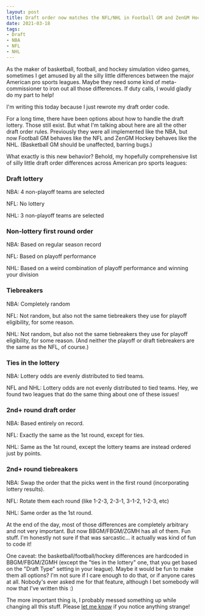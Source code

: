 ```yaml
---
layout: post
title: Draft order now matches the NFL/NHL in Football GM and ZenGM Hockey
date: 2021-03-18
tags:
- Draft
- NBA
- NFL
- NHL
---
```


As the maker of basketball, football, and hockey simulation video games, sometimes I get amused by all the silly little differences between the major American pro sports leagues. Maybe they need some kind of meta-commissioner to iron out all those differences. If duty calls, I would gladly do my part to help!

I'm writing this today because I just rewrote my draft order code.

For a long time, there have been options about how to handle the draft lottery. Those still exist. But what I'm talking about here are all the other draft order rules. Previously they were all implemented like the NBA, but now Football GM behaves like the NFL and ZenGM Hockey behaves like the NHL. (Basketball GM should be unaffected, barring bugs.)

What exactly is this new behavior? Behold, my hopefully comprehensive list of silly little draft order differences across American pro sports leagues:

<!--more-->

### Draft lottery

NBA: 4 non-playoff teams are selected

NFL: No lottery

NHL: 3 non-playoff teams are selected

### Non-lottery first round order

NBA: Based on regular season record

NFL: Based on playoff performance

NHL: Based on a weird combination of playoff performance and winning your division

### Tiebreakers

NBA: Completely random

NFL: Not random, but also not the same tiebreakers they use for playoff eligibility, for some reason.

NHL: Not random, but also not the same tiebreakers they use for playoff eligibility, for some reason. (And neither the playoff or draft tiebreakers are the same as the NFL, of course.)

### Ties in the lottery

NBA: Lottery odds are evenly distributed to tied teams.

NFL and NHL: Lottery odds are not evenly distributed to tied teams. Hey, we found two leagues that do the same thing about one of these issues!

### 2nd+ round draft order

NBA: Based entirely on record.

NFL: Exactly the same as the 1st round, except for ties.

NHL: Same as the 1st round, except the lottery teams are instead ordered just by points.

### 2nd+ round tiebreakers

NBA: Swap the order that the picks went in the first round (incorporating lottery results).

NFL: Rotate them each round (like 1-2-3, 2-3-1, 3-1-2, 1-2-3, etc)

NHL: Same order as the 1st round.

At the end of the day, most of those differences are completely arbitrary and not very important. But now BBGM/FBGM/ZGMH has all of them. Fun stuff. I'm honestly not sure if that was sarcastic... it actually was kind of fun to code it!

One caveat: the basketball/football/hockey differences are hardcoded in BBGM/FBGM/ZGMH (except the "ties in the lottery" one, that you get based on the "Draft Type" setting in your league). Maybe it would be fun to make them all options? I'm not sure if I care enough to do that, or if anyone cares at all. Nobody's ever asked me for that feature, although I bet somebody will now that I've written this :)

The more important thing is, I probably messed something up while changing all this stuff. Please [let me know](/contact/) if you notice anything strange!

